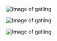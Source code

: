 ![Image of gatling](https://media.giphy.com/media/AXZG3YCBD5Flu/giphy.gif)

![Image of gatling](https://media.giphy.com/media/FFYH4aZkPXYJi/giphy.gif)

![Image of gatling](https://media.giphy.com/media/TKozJQ00JHeq4/giphy.gif)
